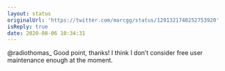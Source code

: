 ```yaml
---
layout: status
originalUrl: 'https://twitter.com/marcgg/status/1291321748252753920'
isReply: true
date: 2020-08-06 10:34:31
---
```


@radiothomas_ Good point, thanks! I think I don’t consider free user maintenance enough at the moment.
